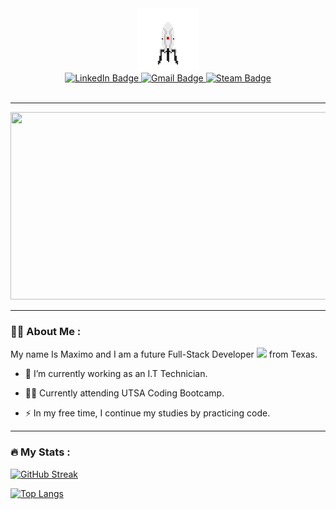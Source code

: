 <div id="header" align="center">
  <img src="./assets/portal.gif" width="100"/>
</div>

<div id="badges" align="center">
  <a href="https://www.linkedin.com/in/maximo-martinez-jr/"  target="_blank">
    <img src="https://img.shields.io/badge/LinkedIn-blue?style=for-the-badge&logo=linkedin&logoColor=white" alt="LinkedIn Badge"/>
  </a>
  <a href="mailto:maximtz99@gmail.com"  target="_blank">
    <img src="https://img.shields.io/badge/Gmail-D14836?style=for-the-badge&logo=gmail&logoColor=white" alt="Gmail Badge"/>
  </a>
  <a href="https://steamcommunity.com/id/57939"  target="_blank">
    <img src="https://img.shields.io/badge/steam-%23000000.svg?style=for-the-badge&logo=steam&logoColor=white" alt="Steam Badge"/>
  </a>
</div>

<div align="center">
<img src="https://komarev.com/ghpvc/?username=maximtz13&style=flat-square&color=blue" alt=""/>
</div>

---

<div align="center">
  <img src="https://media.giphy.com/media/dWesBcTLavkZuG35MI/giphy.gif" width="600" height="300"/>
</div>

---

### :man_technologist: About Me :

My name Is Maximo and I am a future Full-Stack Developer <img src="https://media.giphy.com/media/WUlplcMpOCEmTGBtBW/giphy.gif" width="30"> from Texas.

- :telescope: I’m currently working as an I.T Technician.

- :man_student: Currently attending UTSA Coding Bootcamp.

- :zap: In my free time, I continue my studies by practicing code.

---

### :fire: My Stats :

[![GitHub Streak](http://github-readme-streak-stats.herokuapp.com?user=maximtz13&theme=dark&background=000000)](https://git.io/streak-stats)

[![Top Langs](https://github-readme-stats.vercel.app/api/top-langs/?username=maximtz13&layout=compact&theme=vision-friendly-dark)](https://github.com/anuraghazra/github-readme-stats)